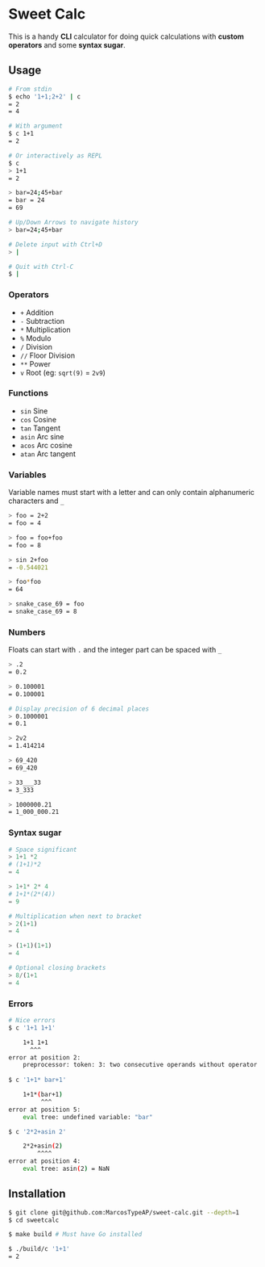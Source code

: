 # Sweet Calc

This is a handy **CLI** calculator for doing quick calculations with **custom operators** and some **syntax sugar**.

## Usage
```bash
# From stdin
$ echo '1+1;2+2' | c
= 2
= 4

# With argument
$ c 1+1
= 2

# Or interactively as REPL
$ c
> 1+1
= 2

> bar=24;45+bar
= bar = 24
= 69

# Up/Down Arrows to navigate history
> bar=24;45+bar

# Delete input with Ctrl+D
> |

# Quit with Ctrl-C
$ |
```

### Operators

- `+` Addition
- `-` Subtraction
- `*` Multiplication
- `%` Modulo
- `/` Division
- `//` Floor Division
- `**` Power
- `v` Root (eg: `sqrt(9)` = `2v9`)

### Functions

- `sin` Sine
- `cos` Cosine
- `tan` Tangent
- `asin` Arc sine
- `acos` Arc cosine
- `atan` Arc tangent

### Variables

Variable names must start with a letter and can only contain alphanumeric characters and `_`
```bash
> foo = 2+2
= foo = 4

> foo = foo+foo
= foo = 8

> sin 2+foo
= -0.544021

> foo*foo
= 64

> snake_case_69 = foo
= snake_case_69 = 8
```

### Numbers

Floats can start with `.` and the integer part can be spaced with `_`
```bash
> .2
= 0.2

> 0.100001
= 0.100001

# Display precision of 6 decimal places
> 0.1000001
= 0.1

> 2v2
= 1.414214

> 69_420
= 69_420

> 33___33
= 3_333

> 1000000.21
= 1_000_000.21
```

### Syntax sugar

```python
# Space significant
> 1+1 *2
# (1+1)*2
= 4

> 1+1* 2* 4
# 1+1*(2*(4))
= 9

# Multiplication when next to bracket
> 2(1+1)
= 4

> (1+1)(1+1)
= 4

# Optional closing brackets
> 8/(1+1
= 4
```
### Errors
```bash
# Nice errors
$ c '1+1 1+1'

    1+1 1+1
      ^^^
error at position 2:
    preprocessor: token: 3: two consecutive operands without operator
    
$ c '1+1* bar+1'

    1+1*(bar+1)
         ^^^
error at position 5:
    eval tree: undefined variable: "bar"

$ c '2*2+asin 2'

    2*2+asin(2)
        ^^^^
error at position 4:
    eval tree: asin(2) = NaN
```

## Installation
```bash
$ git clone git@github.com:MarcosTypeAP/sweet-calc.git --depth=1
$ cd sweetcalc

$ make build # Must have Go installed

$ ./build/c '1+1'
= 2
```
